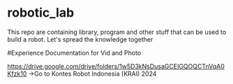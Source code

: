 # robotic_lab
This repo are containing library, program and other stuff that can be used to build a robot. Let's spread the knowledge together

#Experience Documentation for Vid and Photo

https://drive.google.com/drive/folders/1w5D3kNsDusaGCEIGQOQCTnVqA0Kfzk10 ->Go to Kontes Robot Indonesia (KRAI) 2024
